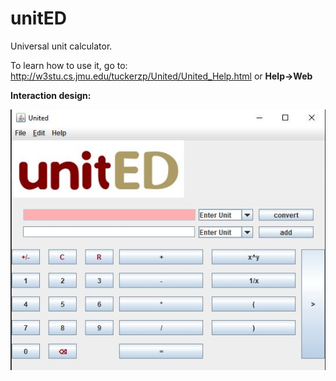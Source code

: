 # unitED
Universal unit calculator.

To learn how to use it, go to: http://w3stu.cs.jmu.edu/tuckerzp/United/United_Help.html
or **Help->Web**

**Interaction design:**

![](united1/src/web/design.JPG)
